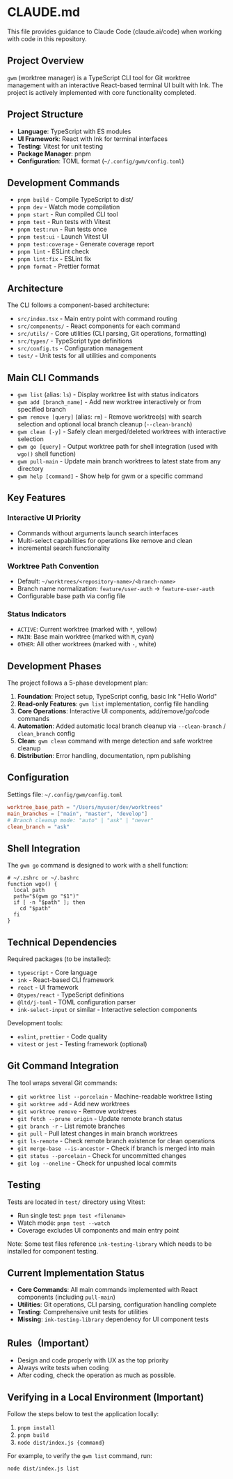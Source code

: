 # CLAUDE.md

This file provides guidance to Claude Code (claude.ai/code) when working with code in this repository.

## Project Overview

`gwm` (worktree manager) is a TypeScript CLI tool for Git worktree management with an interactive React-based terminal UI built with Ink. The project is actively implemented with core functionality completed.

## Project Structure

- **Language**: TypeScript with ES modules
- **UI Framework**: React with Ink for terminal interfaces
- **Testing**: Vitest for unit testing
- **Package Manager**: pnpm
- **Configuration**: TOML format (`~/.config/gwm/config.toml`)

## Development Commands

- `pnpm build` - Compile TypeScript to dist/
- `pnpm dev` - Watch mode compilation
- `pnpm start` - Run compiled CLI tool
- `pnpm test` - Run tests with Vitest
- `pnpm test:run` - Run tests once
- `pnpm test:ui` - Launch Vitest UI
- `pnpm test:coverage` - Generate coverage report
- `pnpm lint` - ESLint check
- `pnpm lint:fix` - ESLint fix
- `pnpm format` - Prettier format

## Architecture

The CLI follows a component-based architecture:

- `src/index.tsx` - Main entry point with command routing
- `src/components/` - React components for each command
- `src/utils/` - Core utilities (CLI parsing, Git operations, formatting)
- `src/types/` - TypeScript type definitions
- `src/config.ts` - Configuration management
- `test/` - Unit tests for all utilities and components

## Main CLI Commands

- `gwm list` (alias: `ls`) - Display worktree list with status indicators
- `gwm add [branch_name]` - Add new worktree interactively or from specified branch
- `gwm remove [query]` (alias: `rm`) - Remove worktree(s) with search selection and optional local branch cleanup (`--clean-branch`)
- `gwm clean [-y]` - Safely clean merged/deleted worktrees with interactive selection
- `gwm go [query]` - Output worktree path for shell integration (used with `wgo()` shell function)
- `gwm pull-main` - Update main branch worktrees to latest state from any directory
- `gwm help [command]` - Show help for gwm or a specific command

## Key Features

### Interactive UI Priority

- Commands without arguments launch search interfaces
- Multi-select capabilities for operations like remove and clean
- incremental search functionality

### Worktree Path Convention

- Default: `~/worktrees/<repository-name>/<branch-name>`
- Branch name normalization: `feature/user-auth` → `feature-user-auth`
- Configurable base path via config file

### Status Indicators

- `ACTIVE`: Current worktree (marked with `*`, yellow)
- `MAIN`: Base main worktree (marked with `M`, cyan)
- `OTHER`: All other worktrees (marked with `-`, white)

## Development Phases

The project follows a 5-phase development plan:

1. **Foundation**: Project setup, TypeScript config, basic Ink "Hello World"
2. **Read-only Features**: `gwm list` implementation, config file handling
3. **Core Operations**: Interactive UI components, add/remove/go/code commands
4. **Automation**: Added automatic local branch cleanup via `--clean-branch` / `clean_branch` config
5. **Clean**: `gwm clean` command with merge detection and safe worktree cleanup
6. **Distribution**: Error handling, documentation, npm publishing

## Configuration

Settings file: `~/.config/gwm/config.toml`

```toml
worktree_base_path = "/Users/myuser/dev/worktrees"
main_branches = ["main", "master", "develop"]
# Branch cleanup mode: "auto" | "ask" | "never"
clean_branch = "ask"
```

## Shell Integration

The `gwm go` command is designed to work with a shell function:

```shell
# ~/.zshrc or ~/.bashrc
function wgo() {
  local path
  path="$(gwm go "$1")"
  if [ -n "$path" ]; then
    cd "$path"
  fi
}
```

## Technical Dependencies

Required packages (to be installed):

- `typescript` - Core language
- `ink` - React-based CLI framework
- `react` - UI framework
- `@types/react` - TypeScript definitions
- `@ltd/j-toml` - TOML configuration parser
- `ink-select-input` or similar - Interactive selection components

Development tools:

- `eslint`, `prettier` - Code quality
- `vitest` or `jest` - Testing framework (optional)

## Git Command Integration

The tool wraps several Git commands:

- `git worktree list --porcelain` - Machine-readable worktree listing
- `git worktree add` - Add new worktrees
- `git worktree remove` - Remove worktrees
- `git fetch --prune origin` - Update remote branch status
- `git branch -r` - List remote branches
- `git pull` - Pull latest changes in main branch worktrees
- `git ls-remote` - Check remote branch existence for clean operations
- `git merge-base --is-ancestor` - Check if branch is merged into main
- `git status --porcelain` - Check for uncommitted changes
- `git log --oneline` - Check for unpushed local commits

## Testing

Tests are located in `test/` directory using Vitest:

- Run single test: `pnpm test <filename>`
- Watch mode: `pnpm test --watch`
- Coverage excludes UI components and main entry point

Note: Some test files reference `ink-testing-library` which needs to be installed for component testing.

## Current Implementation Status

- **Core Commands**: All main commands implemented with React components (including `pull-main`)
- **Utilities**: Git operations, CLI parsing, configuration handling complete
- **Testing**: Comprehensive unit tests for utilities
- **Missing**: `ink-testing-library` dependency for UI component tests

## Rules（Important）

- Design and code properly with UX as the top priority
- Always write tests when coding
- After coding, check the operation as much as possible.

## Verifying in a Local Environment (Important)

Follow the steps below to test the application locally:

1. `pnpm install`
2. `pnpm build`
3. `node dist/index.js {command}`

For example, to verify the `gwm list` command, run:

```shell
node dist/index.js list
```
